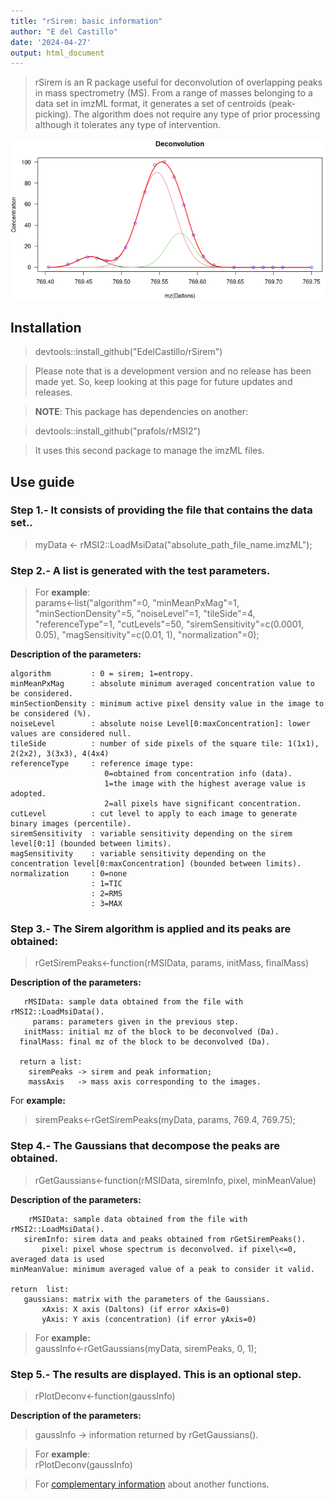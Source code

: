 ```yaml
---
title: "rSirem: basic information"
author: "E del Castillo"
date: '2024-04-27'
output: html_document
---
```


>rSirem is an R package useful for deconvolution of overlapping peaks in mass spectrometry (MS). From a range of masses belonging to a data set in imzML format, it generates a set of centroids (peak-picking). The algorithm does not require any type of prior processing although it tolerates any type of intervention.

![](./deconv_4.png)

## Installation

> devtools::install_github("EdelCastillo/rSirem")

> Please note that is a development version and no release has been made yet. So, keep looking at this page for future updates and releases.

> **NOTE**: This package has dependencies on another:

> devtools::install_github("prafols/rMSI2")

>It uses this second package to manage the imzML files.

## Use guide

### **Step 1**.- It consists of providing the file that contains the data set..

> myData \<- rMSI2::LoadMsiData("absolute_path_file_name.imzML");

### **Step 2**.- A list is generated with the test parameters.

> For **example**:  
> params\<-list("algorithm"=0, "minMeanPxMag"=1, "minSectionDensity"=5, "noiseLevel"=1, "tileSide"=4, "referenceType"=1, "cutLevels"=50, "siremSensitivity"=c(0.0001, 0.05), "magSensitivity"=c(0.01, 1), "normalization"=0);

**Description of the parameters:**

```         
algorithm         : 0 = sirem; 1=entropy.
minMeanPxMag      : absolute minimum averaged concentration value to be considered.
minSectionDensity : minimum active pixel density value in the image to be considered (%).
noiseLevel        : absolute noise Level[0:maxConcentration]: lower values are considered null.
tileSide          : number of side pixels of the square tile: 1(1x1), 2(2x2), 3(3x3), 4(4x4)
referenceType     : reference image type:
                     0=obtained from concentration info (data).
                     1=the image with the highest average value is adopted.
                     2=all pixels have significant concentration.
cutLevel          : cut level to apply to each image to generate binary images (percentile).
siremSensitivity  : variable sensitivity depending on the sirem level[0:1] (bounded between limits).
magSensitivity    : variable sensitivity depending on the concentration level[0:maxConcentration] (bounded between limits).
normalization     : 0=none
                  : 1=TIC
                  : 2=RMS
                  : 3=MAX
```

### **Step 3**.- The Sirem algorithm is applied and its peaks are obtained:

> rGetSiremPeaks\<-function(rMSIData, params, initMass, finalMass)

**Description of the parameters:**   
```
   rMSIData: sample data obtained from the file with rMSI2::LoadMsiData().
     params: parameters given in the previous step.
   initMass: initial mz of the block to be deconvolved (Da).
  finalMass: final mz of the block to be deconvolved (Da).
  
  return a list: 
    siremPeaks -> sirem and peak information; 
    massAxis   -> mass axis corresponding to the images.
```

For **example:**  
> siremPeaks<-rGetSiremPeaks(myData, params, 769.4, 769.75);


### **Step 4**.- The Gaussians that decompose the peaks are obtained.

> rGetGaussians\<-function(rMSIData, siremInfo, pixel, minMeanValue)

**Description of the parameters:**
```
    rMSIData: sample data obtained from the file with rMSI2::LoadMsiData().
   siremInfo: sirem data and peaks obtained from rGetSiremPeaks().
       pixel: pixel whose spectrum is deconvolved. if pixel\<=0, averaged data is used
minMeanValue: minimum averaged value of a peak to consider it valid.

return  list: 
   gaussians: matrix with the parameters of the Gaussians.
       xAxis: X axis (Daltons) (if error xAxis=0)
       yAxis: Y axis (concentration) (if error yAxis=0)  
```

> For **example:**   
> gaussInfo\<-rGetGaussians(myData, siremPeaks, 0, 1);

### **Step 5**.- The results are displayed. This is an optional step.

> rPlotDeconv\<-function(gaussInfo)

**Description of the parameters:**   
> gaussInfo -\> information returned by rGetGaussians().

>For **example**:  
> rPlotDeconv(gaussInfo)

>For [complementary information](./cmpInfo.md) about another functions.
